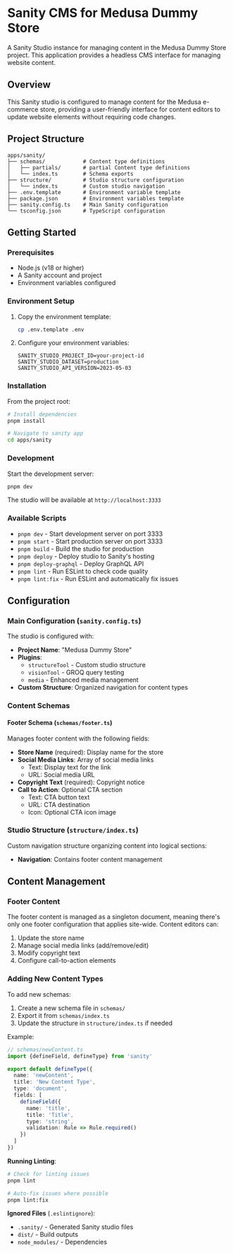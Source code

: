# Sanity CMS for Medusa Dummy Store

A Sanity Studio instance for managing content in the Medusa Dummy Store project. This application provides a headless CMS interface for managing website content.

## Overview

This Sanity studio is configured to manage content for the Medusa e-commerce store, providing a user-friendly interface for content editors to update website elements without requiring code changes.

## Project Structure

```
apps/sanity/
├── schemas/            # Content type definitions
│   ├── partials/       # partial Content type definitions
│   └── index.ts        # Schema exports
├── structure/          # Studio structure configuration
│   └── index.ts        # Custom studio navigation
├── .env.template       # Environment variable template
├── package.json        # Environment variables template
├── sanity.config.ts    # Main Sanity configuration
└── tsconfig.json       # TypeScript configuration
```

## Getting Started

### Prerequisites

- Node.js (v18 or higher)
- A Sanity account and project
- Environment variables configured

### Environment Setup

1. Copy the environment template:
   ```bash
   cp .env.template .env
   ```

2. Configure your environment variables:
   ```env
   SANITY_STUDIO_PROJECT_ID=your-project-id
   SANITY_STUDIO_DATASET=production
   SANITY_STUDIO_API_VERSION=2023-05-03
   ```

### Installation

From the project root:
```bash
# Install dependencies
pnpm install

# Navigate to sanity app
cd apps/sanity
```

### Development

Start the development server:
```bash
pnpm dev
```

The studio will be available at `http://localhost:3333`

### Available Scripts

- `pnpm dev` - Start development server on port 3333
- `pnpm start` - Start production server on port 3333
- `pnpm build` - Build the studio for production
- `pnpm deploy` - Deploy studio to Sanity's hosting
- `pnpm deploy-graphql` - Deploy GraphQL API
- `pnpm lint` - Run ESLint to check code quality
- `pnpm lint:fix` - Run ESLint and automatically fix issues

## Configuration

### Main Configuration (`sanity.config.ts`)

The studio is configured with:
- **Project Name**: "Medusa Dummy Store"
- **Plugins**:
  - `structureTool` - Custom studio structure
  - `visionTool` - GROQ query testing
  - `media` - Enhanced media management
- **Custom Structure**: Organized navigation for content types

### Content Schemas

#### Footer Schema (`schemas/footer.ts`)

Manages footer content with the following fields:

- **Store Name** (required): Display name for the store
- **Social Media Links**: Array of social media links
  - Text: Display text for the link
  - URL: Social media URL
- **Copyright Text** (required): Copyright notice
- **Call to Action**: Optional CTA section
  - Text: CTA button text
  - URL: CTA destination
  - Icon: Optional CTA icon image

### Studio Structure (`structure/index.ts`)

Custom navigation structure organizing content into logical sections:
- **Navigation**: Contains footer content management

## Content Management

### Footer Content

The footer content is managed as a singleton document, meaning there's only one footer configuration that applies site-wide. Content editors can:

1. Update the store name
2. Manage social media links (add/remove/edit)
3. Modify copyright text
4. Configure call-to-action elements

### Adding New Content Types

To add new schemas:

1. Create a new schema file in `schemas/`
2. Export it from `schemas/index.ts`
3. Update the structure in `structure/index.ts` if needed

Example:
```typescript
// schemas/newContent.ts
import {defineField, defineType} from 'sanity'

export default defineType({
  name: 'newContent',
  title: 'New Content Type',
  type: 'document',
  fields: [
    defineField({
      name: 'title',
      title: 'Title',
      type: 'string',
      validation: Rule => Rule.required()
    })
  ]
})
```

**Running Linting**:
```bash
# Check for linting issues
pnpm lint

# Auto-fix issues where possible
pnpm lint:fix
```

**Ignored Files** (`.eslintignore`):
- `.sanity/` - Generated Sanity studio files
- `dist/` - Build outputs
- `node_modules/` - Dependencies

